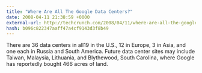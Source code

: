 ```yaml
---
title: "Where Are All The Google Data Centers?"
date: 2008-04-11 21:38:59 +0000
external-url: http://techcrunch.com/2008/04/11/where-are-all-the-google-data-centers/
hash: b096c822347aaff47a4cf9143d3f8b49
---
```


There are 36 data centers in all19 in the U.S., 12 in Europe, 3 in Asia, and one each in Russia and South America. Future data center sites may include Taiwan, Malaysia, Lithuania, and Blythewood, South Carolina, where Google has reportedly bought 466 acres of land.
